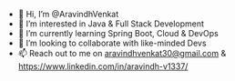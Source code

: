 - 👋 Hi, I’m @AravindhVenkat
- 👀 I’m interested in Java & Full Stack Development
- 🌱 I’m currently learning Spring Boot, Cloud & DevOps
- 💞️ I’m looking to collaborate with like-minded Devs 
- 📫 Reach out to me on aravindhvenkat30@gmail.com & https://www.linkedin.com/in/aravindh-v1337/

<!---
AravindhVenkat/AravindhVenkat is a ✨ special ✨ repository because its `README.md` (this file) appears on your GitHub profile.
You can click the Preview link to take a look at your changes.
--->
